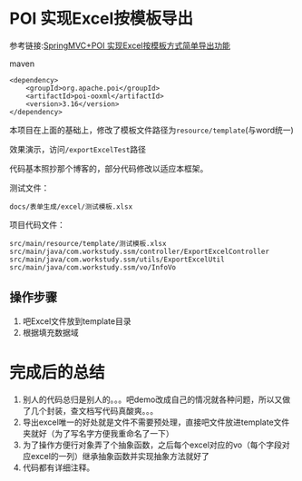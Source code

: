 # POI 实现Excel按模板导出
参考链接:[SpringMVC+POI 实现Excel按模板方式简单导出功能](http://blog.csdn.net/onepersontz/article/details/50034501)  
  
maven
```text
<dependency>
    <groupId>org.apache.poi</groupId>
    <artifactId>poi-ooxml</artifactId>
    <version>3.16</version>
</dependency>
```
本项目在上面的基础上，修改了模板文件路径为`resource/template`(与word统一)  
  
效果演示，访问`/exportExcelTest`路径  

代码基本照抄那个博客的，部分代码修改以适应本框架。  
  
测试文件：
```text
docs/表单生成/excel/测试模板.xlsx
```
项目代码文件：
```text
src/main/resource/template/测试模板.xlsx
src/main/java/com.workstudy.ssm/controller/ExportExcelController
src/main/java/com.workstudy.ssm/utils/ExportExcelUtil
src/main/java/com.workstudy.ssm/vo/InfoVo
```

## 操作步骤
1. 吧Excel文件放到template目录
1. 根据填充数据域


# 完成后的总结
1. 别人的代码总归是别人的。。。吧demo改成自己的情况就各种问题，所以又做了几个封装，查文档写代码真酸爽。。。
1. 导出excel唯一的好处就是文件不需要预处理，直接吧文件放进template文件夹就好（为了写名字方便我重命名了一下）
1. 为了操作方便行对象弄了个抽象函数，之后每个excel对应的vo（每个字段对应excel的一列）继承抽象函数并实现抽象方法就好了
1. 代码都有详细注释。
